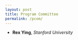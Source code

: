```yaml
---
layout: post
title: Program Committee
permalink: /pcom/
---
```


- **Rex Ying**, *Stanford University*

